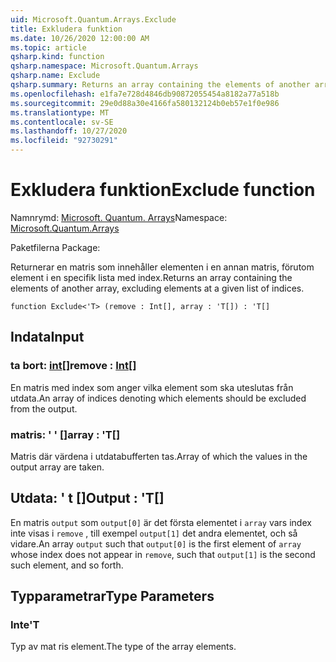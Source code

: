 ```yaml
---
uid: Microsoft.Quantum.Arrays.Exclude
title: Exkludera funktion
ms.date: 10/26/2020 12:00:00 AM
ms.topic: article
qsharp.kind: function
qsharp.namespace: Microsoft.Quantum.Arrays
qsharp.name: Exclude
qsharp.summary: Returns an array containing the elements of another array, excluding elements at a given list of indices.
ms.openlocfilehash: e1fa7e728d4846db90872055454a8182a77a518b
ms.sourcegitcommit: 29e0d88a30e4166fa580132124b0eb57e1f0e986
ms.translationtype: MT
ms.contentlocale: sv-SE
ms.lasthandoff: 10/27/2020
ms.locfileid: "92730291"
---
```

# <a name="exclude-function"></a><span data-ttu-id="af311-102">Exkludera funktion</span><span class="sxs-lookup"><span data-stu-id="af311-102">Exclude function</span></span>

<span data-ttu-id="af311-103">Namnrymd: [Microsoft. Quantum. Arrays](xref:Microsoft.Quantum.Arrays)</span><span class="sxs-lookup"><span data-stu-id="af311-103">Namespace: [Microsoft.Quantum.Arrays](xref:Microsoft.Quantum.Arrays)</span></span>

<span data-ttu-id="af311-104">Paketfilerna [](https://nuget.org/packages/)</span><span class="sxs-lookup"><span data-stu-id="af311-104">Package: [](https://nuget.org/packages/)</span></span>


<span data-ttu-id="af311-105">Returnerar en matris som innehåller elementen i en annan matris, förutom element i en specifik lista med index.</span><span class="sxs-lookup"><span data-stu-id="af311-105">Returns an array containing the elements of another array, excluding elements at a given list of indices.</span></span>

```qsharp
function Exclude<'T> (remove : Int[], array : 'T[]) : 'T[]
```


## <a name="input"></a><span data-ttu-id="af311-106">Indata</span><span class="sxs-lookup"><span data-stu-id="af311-106">Input</span></span>

### <a name="remove--int"></a><span data-ttu-id="af311-107">ta bort: [int](xref:microsoft.quantum.lang-ref.int)[]</span><span class="sxs-lookup"><span data-stu-id="af311-107">remove : [Int](xref:microsoft.quantum.lang-ref.int)[]</span></span>

<span data-ttu-id="af311-108">En matris med index som anger vilka element som ska uteslutas från utdata.</span><span class="sxs-lookup"><span data-stu-id="af311-108">An array of indices denoting which elements should be excluded from the output.</span></span>


### <a name="array--t"></a><span data-ttu-id="af311-109">matris: ' ' []</span><span class="sxs-lookup"><span data-stu-id="af311-109">array : 'T[]</span></span>

<span data-ttu-id="af311-110">Matris där värdena i utdatabufferten tas.</span><span class="sxs-lookup"><span data-stu-id="af311-110">Array of which the values in the output array are taken.</span></span>



## <a name="output--t"></a><span data-ttu-id="af311-111">Utdata: ' t []</span><span class="sxs-lookup"><span data-stu-id="af311-111">Output : 'T[]</span></span>

<span data-ttu-id="af311-112">En matris `output` som `output[0]` är det första elementet i `array` vars index inte visas i `remove` , till exempel `output[1]` det andra elementet, och så vidare.</span><span class="sxs-lookup"><span data-stu-id="af311-112">An array `output` such that `output[0]` is the first element of `array` whose index does not appear in `remove`, such that `output[1]` is the second such element, and so forth.</span></span>

## <a name="type-parameters"></a><span data-ttu-id="af311-113">Typparametrar</span><span class="sxs-lookup"><span data-stu-id="af311-113">Type Parameters</span></span>

### <a name="t"></a><span data-ttu-id="af311-114">Inte</span><span class="sxs-lookup"><span data-stu-id="af311-114">'T</span></span>

<span data-ttu-id="af311-115">Typ av mat ris element.</span><span class="sxs-lookup"><span data-stu-id="af311-115">The type of the array elements.</span></span>